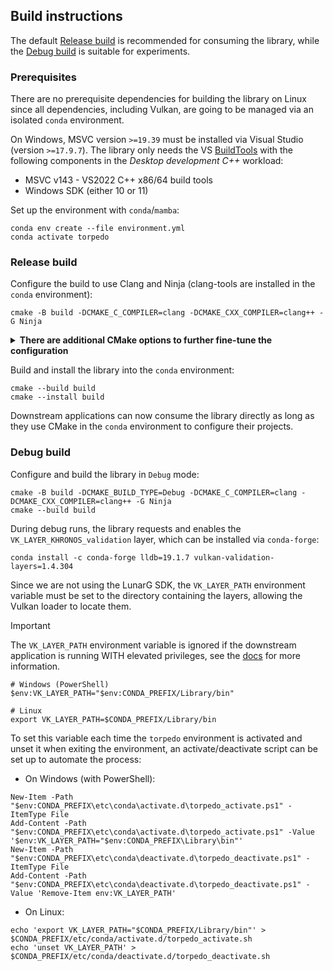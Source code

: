 ## Build instructions
The default [Release build](#release-build) is recommended for consuming the library, while the [Debug build](#debug-build)
is suitable for experiments.

### Prerequisites
There are no prerequisite dependencies for building the library on Linux since all dependencies, including Vulkan, 
are going to be managed via an isolated `conda` environment.

On Windows, MSVC version `>=19.39` must be installed via Visual Studio (version `>=17.9.7`). The library only needs the VS 
[BuildTools](https://visualstudio.microsoft.com/downloads/#build-tools-for-visual-studio-2022) with the following components 
in the *Desktop development C++* workload:
- MSVC v143 - VS2022 C++ x86/64 build tools
- Windows SDK (either 10 or 11)

Set up the environment with `conda`/`mamba`:
```shell
conda env create --file environment.yml
conda activate torpedo
```

### Release build
Configure the build to use Clang and Ninja (clang-tools are installed in the `conda` environment):
```shell
cmake -B build -DCMAKE_C_COMPILER=clang -DCMAKE_CXX_COMPILER=clang++ -G Ninja
```

<details>
<summary><span style="font-weight: bold;">There are additional CMake options to further fine-tune the configuration</span></summary>

- `-DCMAKE_BUILD_DEMO` (`BOOL`): build demo targets, enabled automatically for Debug build only if not explicitly set on 
the CLI. For other builds, the option is default to `OFF`, unless explicitly set otherwise on the CLI.
- `-DCMAKE_INSTALL_PREFIX` (`PATH`): automatically set to `CONDA_PREFIX` if such a variable is defined and the option is
not explicitly set on the CLI. Note that `CONDA_PREFIX` is also defined if a `mamba` environment is activated.

</details>

Build and install the library into the `conda` environment:
```shell
cmake --build build
cmake --install build
```

Downstream applications can now consume the library directly as long as they use CMake in the `conda` environment to 
configure their projects.

### Debug build
Configure and build the library in `Debug` mode:
```shell
cmake -B build -DCMAKE_BUILD_TYPE=Debug -DCMAKE_C_COMPILER=clang -DCMAKE_CXX_COMPILER=clang++ -G Ninja
cmake --build build
```

During debug runs, the library requests and enables the `VK_LAYER_KHRONOS_validation` layer, which can be installed via `conda-forge`:
```shell
conda install -c conda-forge lldb=19.1.7 vulkan-validation-layers=1.4.304
```

Since we are not using the LunarG SDK, the `VK_LAYER_PATH` environment variable must be set to the directory containing 
the layers, allowing the Vulkan loader to locate them.

> [!IMPORTANT]
> The `VK_LAYER_PATH` environment variable is ignored if the downstream application is running WITH elevated privileges, 
> see the [docs](https://github.com/KhronosGroup/Vulkan-Loader/blob/main/docs/LoaderLayerInterface.md) for more information.

```shell
# Windows (PowerShell)
$env:VK_LAYER_PATH="$env:CONDA_PREFIX/Library/bin"

# Linux
export VK_LAYER_PATH=$CONDA_PREFIX/Library/bin
```

To set this variable each time the `torpedo` environment is activated and unset it when exiting the environment, 
an activate/deactivate script can be set up to automate the process:
- On Windows (with PowerShell):
```shell
New-Item -Path "$env:CONDA_PREFIX\etc\conda\activate.d\torpedo_activate.ps1" -ItemType File
Add-Content -Path "$env:CONDA_PREFIX\etc\conda\activate.d\torpedo_activate.ps1" -Value '$env:VK_LAYER_PATH="$env:CONDA_PREFIX\Library\bin"'
New-Item -Path "$env:CONDA_PREFIX\etc\conda\deactivate.d\torpedo_deactivate.ps1" -ItemType File
Add-Content -Path "$env:CONDA_PREFIX\etc\conda\deactivate.d\torpedo_deactivate.ps1" -Value 'Remove-Item env:VK_LAYER_PATH'
```

- On Linux:
```shell
echo 'export VK_LAYER_PATH="$CONDA_PREFIX/Library/bin"' > $CONDA_PREFIX/etc/conda/activate.d/torpedo_activate.sh
echo 'unset VK_LAYER_PATH' > $CONDA_PREFIX/etc/conda/deactivate.d/torpedo_deactivate.sh
```